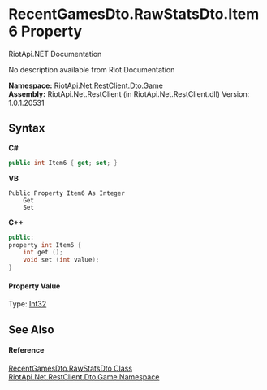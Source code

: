 # RecentGamesDto.RawStatsDto.Item6 Property 
RiotApi.NET Documentation 

No description available from Riot Documentation

**Namespace:**&nbsp;<a href="8f950157-2c97-623b-3bf4-ac8c4c87be7b">RiotApi.Net.RestClient.Dto.Game</a><br />**Assembly:**&nbsp;RiotApi.Net.RestClient (in RiotApi.Net.RestClient.dll) Version: 1.0.1.20531

## Syntax

**C#**<br />
``` C#
public int Item6 { get; set; }
```

**VB**<br />
``` VB
Public Property Item6 As Integer
	Get
	Set
```

**C++**<br />
``` C++
public:
property int Item6 {
	int get ();
	void set (int value);
}
```


#### Property Value
Type: <a href="http://msdn2.microsoft.com/en-us/library/td2s409d" target="_blank">Int32</a>

## See Also


#### Reference
<a href="7112e3bd-20d7-21da-77f8-9dff38d018ea">RecentGamesDto.RawStatsDto Class</a><br /><a href="8f950157-2c97-623b-3bf4-ac8c4c87be7b">RiotApi.Net.RestClient.Dto.Game Namespace</a><br />